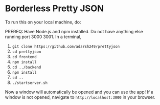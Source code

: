 # Borderless Pretty JSON

To run this on your local machine, do:

PREREQ: Have Node.js and npm installed. Do not have anything else running port 3000 3001.
In a terminal,

1. `git clone https://github.com/adarsh249/prettyjson`
2. `cd prettyjson`
3. `cd frontend`
4. `npm install`
5. `cd ../backend`
6. `npm install`
7. `cd ..`
8. `./startserver.sh`

Now a window will automatically be opened and you can use the app! If a window is not opened, navigate to `http://localhost:3000` in your browser.